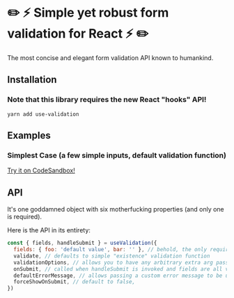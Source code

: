 # ✏️ ⚡️ Simple yet robust form validation for React ⚡️ ✏️

The most concise and elegant form validation API known to humankind.

## Installation

### Note that this library requires the new React "hooks" API!

`yarn add use-validation`

## Examples

### Simplest Case (a few simple inputs, default validation function)

[Try it on CodeSandbox!](https://codesandbox.io/embed/qknzy1qk9q?module=%2Fsrc%2Fexample.js)

## API

It's one goddamned object with six motherfucking properties (and only one is required).

Here is the API in its entirety:

```js
const { fields, handleSubmit } = useValidation({
  fields: { foo: 'default value', bar: '' }, // behold, the only required argument
  validate, // defaults to simple "existence" validation function
  validationOptions, // allows you to have any arbitrary extra arg passed to the validation function and onSubmit
  onSubmit, // called when handleSubmit is invoked and fields are all valid
  defaultErrorMessage, // allows passing a custom error message to be used with the default validation function. Defaults to `Looks like that didn't work. Please try again.`
  forceShowOnSubmit, // default to false,
})
```
